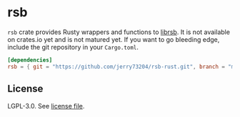 # rsb

`rsb` crate provides Rusty wrappers and functions to [librsb](http://librsb.sourceforge.net/).
It is not available on crates.io yet and is not matured yet.
If you want to go bleeding edge, include the git repository in your `Cargo.toml`.

```toml
[dependencies]
rsb = { git = "https://github.com/jerry73204/rsb-rust.git", branch = "master" }
```

## License

LGPL-3.0. See [license file](LICENSE.txt).
